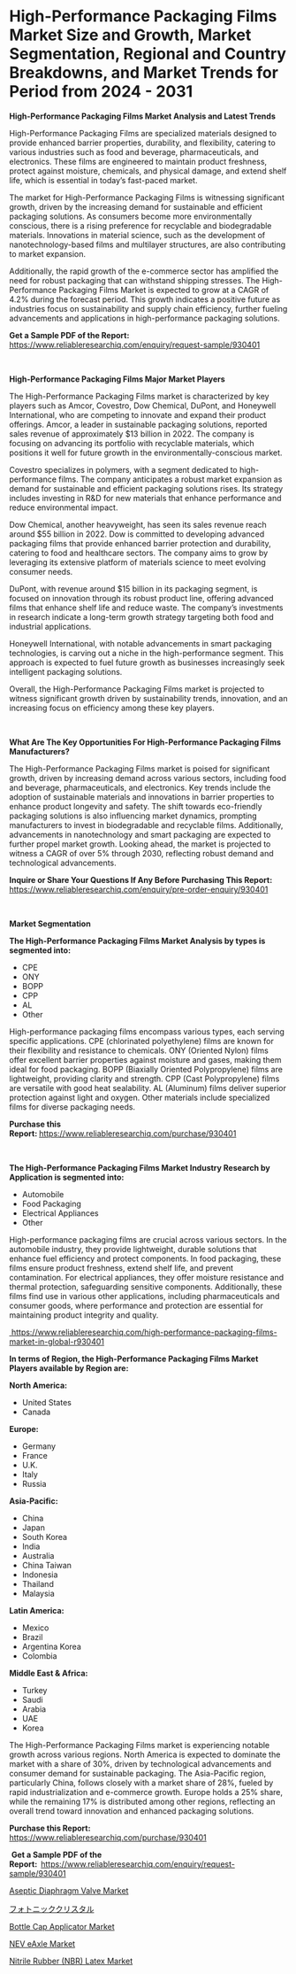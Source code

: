 <p><h1>High-Performance Packaging Films Market Size and Growth, Market Segmentation, Regional and Country Breakdowns, and Market Trends for Period from 2024 -  2031</h1></p><p><strong>High-Performance Packaging Films Market Analysis and Latest Trends</strong></p>
<p><p>High-Performance Packaging Films are specialized materials designed to provide enhanced barrier properties, durability, and flexibility, catering to various industries such as food and beverage, pharmaceuticals, and electronics. These films are engineered to maintain product freshness, protect against moisture, chemicals, and physical damage, and extend shelf life, which is essential in today’s fast-paced market.</p><p>The market for High-Performance Packaging Films is witnessing significant growth, driven by the increasing demand for sustainable and efficient packaging solutions. As consumers become more environmentally conscious, there is a rising preference for recyclable and biodegradable materials. Innovations in material science, such as the development of nanotechnology-based films and multilayer structures, are also contributing to market expansion.</p><p>Additionally, the rapid growth of the e-commerce sector has amplified the need for robust packaging that can withstand shipping stresses. The High-Performance Packaging Films Market is expected to grow at a CAGR of 4.2% during the forecast period. This growth indicates a positive future as industries focus on sustainability and supply chain efficiency, further fueling advancements and applications in high-performance packaging solutions.</p></p>
<p><strong>Get a Sample PDF of the Report:&nbsp;</strong> <a href="https://www.reliableresearchiq.com/enquiry/request-sample/930401">https://www.reliableresearchiq.com/enquiry/request-sample/930401</a></p>
<p>&nbsp;</p>
<p><strong>High-Performance Packaging Films Major Market Players</strong></p>
<p><p>The High-Performance Packaging Films market is characterized by key players such as Amcor, Covestro, Dow Chemical, DuPont, and Honeywell International, who are competing to innovate and expand their product offerings. Amcor, a leader in sustainable packaging solutions, reported sales revenue of approximately $13 billion in 2022. The company is focusing on advancing its portfolio with recyclable materials, which positions it well for future growth in the environmentally-conscious market.</p><p>Covestro specializes in polymers, with a segment dedicated to high-performance films. The company anticipates a robust market expansion as demand for sustainable and efficient packaging solutions rises. Its strategy includes investing in R&D for new materials that enhance performance and reduce environmental impact.</p><p>Dow Chemical, another heavyweight, has seen its sales revenue reach around $55 billion in 2022. Dow is committed to developing advanced packaging films that provide enhanced barrier protection and durability, catering to food and healthcare sectors. The company aims to grow by leveraging its extensive platform of materials science to meet evolving consumer needs.</p><p>DuPont, with revenue around $15 billion in its packaging segment, is focused on innovation through its robust product line, offering advanced films that enhance shelf life and reduce waste. The company’s investments in research indicate a long-term growth strategy targeting both food and industrial applications.</p><p>Honeywell International, with notable advancements in smart packaging technologies, is carving out a niche in the high-performance segment. This approach is expected to fuel future growth as businesses increasingly seek intelligent packaging solutions.</p><p>Overall, the High-Performance Packaging Films market is projected to witness significant growth driven by sustainability trends, innovation, and an increasing focus on efficiency among these key players.</p></p>
<p>&nbsp;</p>
<p><strong>What Are The Key Opportunities For High-Performance Packaging Films Manufacturers?</strong></p>
<p><p>The High-Performance Packaging Films market is poised for significant growth, driven by increasing demand across various sectors, including food and beverage, pharmaceuticals, and electronics. Key trends include the adoption of sustainable materials and innovations in barrier properties to enhance product longevity and safety. The shift towards eco-friendly packaging solutions is also influencing market dynamics, prompting manufacturers to invest in biodegradable and recyclable films. Additionally, advancements in nanotechnology and smart packaging are expected to further propel market growth. Looking ahead, the market is projected to witness a CAGR of over 5% through 2030, reflecting robust demand and technological advancements.</p></p>
<p><strong>Inquire or Share Your Questions If Any Before Purchasing This Report:</strong> <a href="https://www.reliableresearchiq.com/enquiry/pre-order-enquiry/930401">https://www.reliableresearchiq.com/enquiry/pre-order-enquiry/930401</a></p>
<p>&nbsp;</p>
<p><strong>Market Segmentation</strong></p>
<p><strong>The High-Performance Packaging Films Market Analysis by types is segmented into:</strong></p>
<p><ul><li>CPE</li><li>ONY</li><li>BOPP</li><li>CPP</li><li>AL</li><li>Other</li></ul></p>
<p><p>High-performance packaging films encompass various types, each serving specific applications. CPE (chlorinated polyethylene) films are known for their flexibility and resistance to chemicals. ONY (Oriented Nylon) films offer excellent barrier properties against moisture and gases, making them ideal for food packaging. BOPP (Biaxially Oriented Polypropylene) films are lightweight, providing clarity and strength. CPP (Cast Polypropylene) films are versatile with good heat sealability. AL (Aluminum) films deliver superior protection against light and oxygen. Other materials include specialized films for diverse packaging needs.</p></p>
<p><strong>Purchase this Report:&nbsp;</strong><a href="https://www.reliableresearchiq.com/purchase/930401">https://www.reliableresearchiq.com/purchase/930401</a></p>
<p>&nbsp;</p>
<p><strong>The High-Performance Packaging Films Market Industry Research by Application is segmented into:</strong></p>
<p><ul><li>Automobile</li><li>Food Packaging</li><li>Electrical Appliances</li><li>Other</li></ul></p>
<p><p>High-performance packaging films are crucial across various sectors. In the automobile industry, they provide lightweight, durable solutions that enhance fuel efficiency and protect components. In food packaging, these films ensure product freshness, extend shelf life, and prevent contamination. For electrical appliances, they offer moisture resistance and thermal protection, safeguarding sensitive components. Additionally, these films find use in various other applications, including pharmaceuticals and consumer goods, where performance and protection are essential for maintaining product integrity and quality.</p></p>
<p><a href="https://www.reliableresearchiq.com/high-performance-packaging-films-market-in-global-r930401">&nbsp;https://www.reliableresearchiq.com/high-performance-packaging-films-market-in-global-r930401</a></p>
<p><strong>In terms of Region, the High-Performance Packaging Films Market Players available by Region are:</strong></p>
<p>
    <p> <strong> North America: </strong>
        <ul>
            <li>United States</li>
            <li>Canada</li>
        </ul>
        </p> 
    <p> <strong> Europe: </strong>
        <ul>
            <li>Germany</li>
            <li>France</li>
            <li>U.K.</li>
            <li>Italy</li>
            <li>Russia</li>
        </ul>
        </p> 
    <p> <strong> Asia-Pacific: </strong>
        <ul>
            <li>China</li>
            <li>Japan</li>
            <li>South Korea</li>
            <li>India</li>
            <li>Australia</li>
            <li>China Taiwan</li>
            <li>Indonesia</li>
            <li>Thailand</li>
            <li>Malaysia</li>
        </ul>
        </p> 
    <p> <strong> Latin America: </strong>
        <ul>
            <li>Mexico</li>
            <li>Brazil</li>
            <li>Argentina Korea</li>
            <li>Colombia</li>
        </ul>
        </p> 
    <p> <strong> Middle East & Africa: </strong>
        <ul>
            <li>Turkey</li>
            <li>Saudi</li>
            <li>Arabia</li>
            <li>UAE</li>
            <li>Korea</li>
        </ul>
    </p>
    </p>
<p><p>The High-Performance Packaging Films market is experiencing notable growth across various regions. North America is expected to dominate the market with a share of 30%, driven by technological advancements and consumer demand for sustainable packaging. The Asia-Pacific region, particularly China, follows closely with a market share of 28%, fueled by rapid industrialization and e-commerce growth. Europe holds a 25% share, while the remaining 17% is distributed among other regions, reflecting an overall trend toward innovation and enhanced packaging solutions.</p></p>
<p><strong>Purchase this Report: </strong><a href="https://www.reliableresearchiq.com/purchase/930401">https://www.reliableresearchiq.com/purchase/930401</a></p>
<p>&nbsp;<strong>Get a Sample PDF of the Report:&nbsp;&nbsp;</strong><a href="https://www.reliableresearchiq.com/enquiry/request-sample/930401">https://www.reliableresearchiq.com/enquiry/request-sample/930401</a></p>
<p><strong></strong></p>
<p><p><a href="https://medium.com/@abigail.stewart9783456/the-comprehensive-aseptic-diaphragm-valve-market-research-report-is-essential-for-understanding-cac776a9fccf">Aseptic Diaphragm Valve Market</a></p><p><a href="https://medium.com/@aminohtc4/%E3%83%95%E3%82%A9%E3%83%88%E3%83%8B%E3%83%83%E3%82%AF%E3%82%AF%E3%83%AA%E3%82%B9%E3%82%BF%E3%83%AB%E5%B8%82%E5%A0%B4%E3%81%AE%E8%A6%8F%E6%A8%A1-%E6%88%90%E9%95%B7%E3%83%88%E3%83%AC%E3%83%B3%E3%83%89-%E7%B5%B1%E8%A8%88-%E3%81%8A%E3%82%88%E3%81%B3%E4%BA%88%E6%B8%AC-2024%E5%B9%B4-2031%E5%B9%B4-79075403e1af">フォトニッククリスタル</a></p><p><a href="https://medium.com/@abigail.stewart9783456/the-comprehensive-bottle-cap-applicator-market-research-report-is-essential-for-understanding-dab3c916881c">Bottle Cap Applicator Market</a></p><p><a href="https://issuu.com/reportprime-2/docs/nev-eaxle-market-size-2030.pptx_af68f12d6bc8ba">NEV eAxle Market</a></p><p><a href="https://issuu.com/reportprime-2/docs/nitrile-rubber-nbr-latex-market-siz_77314b3f067b1e">Nitrile Rubber (NBR) Latex Market</a></p></p>